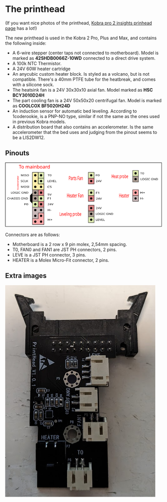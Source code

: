 # The printhead

(If you want nice photos of the printhead, [Kobra pro 2 insights prinhead page](https://1coderookie.github.io/Kobra2ProInsights/hardware/printhead/) has a lot!)

The new printhead is used in the Kobra 2 Pro, Plus and Max, and contains the following inside:
* A 6-wire stepper (center taps not connected to motherboard). Model is marked as **42SHDB0066Z-10WD** connected to a direct drive system.
* A 100k NTC Thermistor.
* A 24V 60W heater cartridge
* An anycubic custom heater block. Is styled as a volcano, but is not compatible. There's a 40mm PTFE tube for the heatbreak, and comes with a silicone sock.
* The heatsink fan is a 24V 30x30x10 axial fan. Model marked as **HSC BCY3010D24H**
* The part cooling fan is a 24V 50x50x20 centrifugal fan. Model is marked as **COOLCOX BF5020H24D**
* An induction sensor for automatic bed leveling. According to 1coderookie, is a PNP-NO type, similar if not the same as the ones used in previous Kobra models.
* A distribution board that also contains an accelerometer. Is the same accelerometer that the bed uses and judging from the pinout seems to be a LIS2DW12.

## Pinouts
![Printhead pinout](Printhead-pinout.svg)

Connectors are as follows:
* Motherboard is a 2 row x 9 pin molex, 2,54mm spacing.
* T0, FAN0 and FAN1 are JST PH connectors, 2 pins.
* LEVE is a JST PH connector, 3 pins.
* HEATER is a Molex Micro-Fit connector, 2 pins.

## Extra images
![The distribution board](./printhead_distributor.png)
